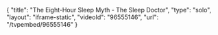 {
    "title": "The Eight-Hour Sleep Myth - The Sleep Doctor",
    "type": "solo",
    "layout": "iframe-static",
    "videoId": "96555146",
    "url": "\/tvpembed\/96555146"
}